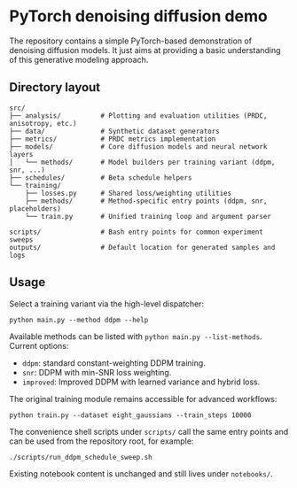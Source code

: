 # PyTorch denoising diffusion demo

The repository contains a simple PyTorch-based demonstration of denoising diffusion models.
It just aims at providing a basic understanding of this generative modeling approach.

## Directory layout

```
src/
├── analysis/          # Plotting and evaluation utilities (PRDC, anisotropy, etc.)
├── data/              # Synthetic dataset generators
├── metrics/           # PRDC metrics implementation
├── models/            # Core diffusion models and neural network layers
│   └── methods/       # Model builders per training variant (ddpm, snr, ...)
├── schedules/         # Beta schedule helpers
└── training/
    ├── losses.py      # Shared loss/weighting utilities
    ├── methods/       # Method-specific entry points (ddpm, snr, placeholders)
    └── train.py       # Unified training loop and argument parser

scripts/               # Bash entry points for common experiment sweeps
outputs/               # Default location for generated samples and logs
```

## Usage

Select a training variant via the high-level dispatcher:

```
python main.py --method ddpm --help
```

Available methods can be listed with `python main.py --list-methods`. Current
options:

- `ddpm`: standard constant-weighting DDPM training.
- `snr`: DDPM with min-SNR loss weighting.
- `improved`: Improved DDPM with learned variance and hybrid loss.

The original training module remains accessible for advanced workflows:

```
python train.py --dataset eight_gaussians --train_steps 10000
```

The convenience shell scripts under `scripts/` call the same entry points and
can be used from the repository root, for example:

```
./scripts/run_ddpm_schedule_sweep.sh
```

Existing notebook content is unchanged and still lives under `notebooks/`.
